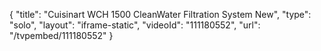 {
    "title": "Cuisinart WCH 1500 CleanWater Filtration System New",
    "type": "solo",
    "layout": "iframe-static",
    "videoId": "111180552",
    "url": "\/tvpembed\/111180552"
}